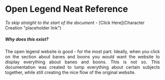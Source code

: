 # Open Legend Neat Reference

*To skip straight to the start of the document -* [Click Here](Character Creation "placeholder link")

##### Why does this exist?
<div style="text-align: justify">
The open legend website is good - for the most part. Ideally, when you click on the section about banes and boons you would want the website to display everything about banes and boons. This is not so. This documentation was created to lump everything about certain subjects together, while still creating the nice flow of the original website.</div>


